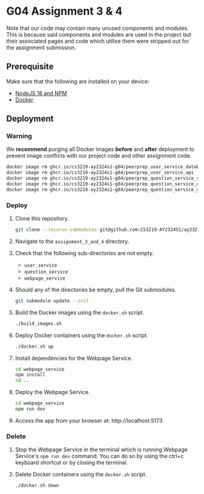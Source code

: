 # G04 Assignment 3 & 4

Note that our code may contain many unused components and modules. This is because said components and modules are used in the project but their associated pages and code which utilise them were stripped out for the assignment submission.

## Prerequisite

Make sure that the following are installed on your device:

- [NodeJS 18 and NPM](https://nodejs.org/download/release/v18.18.2/)
- [Docker](https://docs.docker.com/engine/install/)

## Deployment

### Warning

We **recommend** purging all Docker images **before** and **after** deployment to prevent image conflicts with our project code and other assignment code.

```bash
docker image rm ghcr.io/cs3219-ay2324s1-g04/peerprep_user_service_database_initialiser
docker image rm ghcr.io/cs3219-ay2324s1-g04/peerprep_user_service_api
docker image rm ghcr.io/cs3219-ay2324s1-g04/peerprep_question_service_scheduled_question_deleter
docker image rm ghcr.io/cs3219-ay2324s1-g04/peerprep_question_service_database_initialiser
docker image rm ghcr.io/cs3219-ay2324s1-g04/peerprep_question_service_api
```

### Deploy

1. Clone this repository.

    ```bash
    git clone --recurse-submodules git@github.com:CS3219-AY2324S1/ay2324s1-course-assessment-g04.git
    ```

2. Navigate to the `assignment_3_and_4` directory.

3. Check that the following sub-directories are not empty.
    - `user_service`
    - `question_service`
    - `webpage_service`

4. Should any of the directories be empty, pull the Git submodules.

    ```bash
    git submodule update --init
    ```

5. Build the Docker images using the `docker.sh` script.

    ```bash
    ./build_images.sh
    ```

6. Deploy Docker containers using the `docker.sh` script.

    ```bash
    ./docker.sh up
    ```

7. Install dependencies for the Webpage Service.

    ```bash
    cd webpage_service
    npm install
    cd ..
    ```

8. Deploy the Webpage Service.

    ```bash
    cd webpage_service
    npm run dev
    ```

9.  Access the app from your browser at: http://localhost:5173

### Delete

1. Stop the Webpage Service in the terminal which is running Webpage Service's `npm run dev` command. You can do so by using the ctrl+c keyboard shortcut or by closing the terminal.

2. Delete Docker containers using the `docker.sh` script.

    ```bash
    ./docker.sh down
    ```
